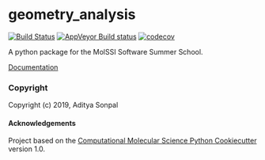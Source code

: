 geometry_analysis
==============================
[//]: # (Badges)
[![Build Status](https://travis-ci.org/aditya1707/geometry_analysis.svg?branch=master)](https://travis-ci.org/aditya1707/geometry_analysis)
[![AppVeyor Build status](https://ci.appveyor.com/api/projects/status/REPLACE_WITH_APPVEYOR_LINK/branch/master?svg=true)](https://ci.appveyor.com/project/REPLACE_WITH_OWNER_ACCOUNT/geometry_analysis/branch/master)
[![codecov](https://codecov.io/gh/aditya1707/geometry_analysis/branch/master/graph/badge.svg)](https://codecov.io/gh/aditya1707/geometry_analysis)

A python package for the MolSSI Software Summer School.

[Documentation](https://geometryanalysis-as.readthedocs.io/en/latest/)
### Copyright

Copyright (c) 2019, Aditya Sonpal


#### Acknowledgements
 
Project based on the 
[Computational Molecular Science Python Cookiecutter](https://github.com/molssi/cookiecutter-cms) version 1.0.
